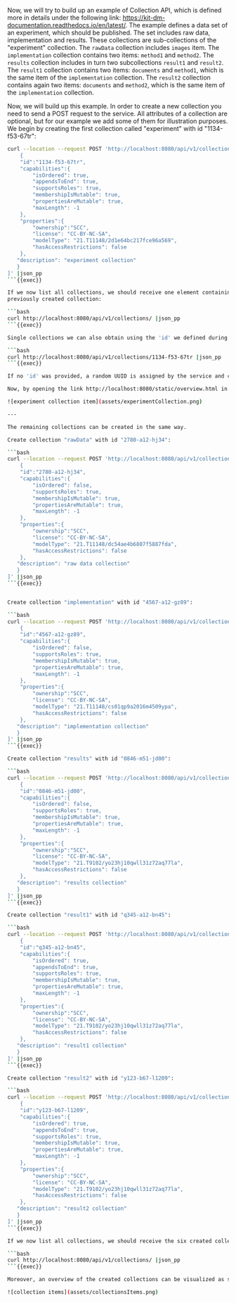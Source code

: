 Now, we will try to build up an example of Collection API, 
which is defined more in details under the following link: https://kit-dm-documentation.readthedocs.io/en/latest/. 
The example defines a data set of an experiment, which should be published. 
The set includes raw data, implementation and results. 
These collections are sub-collections of the "experiment" collection. 
The `rawData` collection includes `images` item. 
The `implementation` collection contains two items: `method1` and `method2`. 
The `results` collection includes in turn two subcollections `result1` and `result2`. 
The `result1` collection contains two items: `documents` and `method1`, 
which is the same item of the `implementation` collection. The `result2` collection contains again two 
items: `documents` and `method2`, which is the same item of the `implementation` collection.

Now, we will build up this example. In order to create a new collection you need to send a POST request to the service. 
All attributes of a collection are optional, but for our example we add some of them
for illustration purposes. We begin by creating the first collection called "experiment" with id "1134-f53-67tr":

```bash
curl --location --request POST 'http://localhost:8080/api/v1/collections/' --header 'Content-Type: application/json' --data-raw '[
    {
    "id":"1134-f53-67tr",
    "capabilities":{
        "isOrdered": true,
        "appendsToEnd": true,
        "supportsRoles": true,
        "membershipIsMutable": true,
        "propertiesAreMutable": true,
        "maxLength": -1
    },
    "properties":{
        "ownership":"SCC",
        "license": "CC-BY-NC-SA",
        "modelType": "21.T11148/2d1e64bc217fce96a569",
        "hasAccessRestrictions": false
    },
   "description": "experiment collection"
   }
]' |json_pp 
```{{exec}}

If we now list all collections, we should receive one element containing the 
previously created collection:

```bash
curl http://localhost:8080/api/v1/collections/ |json_pp
```{{exec}}

Single collections we can also obtain using the 'id' we defined during the creation process:

```bash
curl http://localhost:8080/api/v1/collections/1134-f53-67tr |json_pp
```{{exec}}

If no 'id' was provided, a random UUID is assigned by the service and can be used in the same way.

Now, by opening the link http://localhost:8080/static/overview.html in the browser, you can visualize the created collection and list all its attributes by selecting it as shown below:

![experiment collection item](assets/experimentCollection.png)

---

The remaining collections can be created in the same way. 

Create collection "rawData" with id "2780-a12-hj34":

```bash
curl --location --request POST 'http://localhost:8080/api/v1/collections/' --header 'Content-Type: application/json' --data-raw '[
    {
    "id":"2780-a12-hj34",
    "capabilities":{
        "isOrdered": false,
        "supportsRoles": true,
        "membershipIsMutable": true,
        "propertiesAreMutable": true,
        "maxLength": -1
    },
    "properties":{
        "ownership":"SCC",
        "license": "CC-BY-NC-SA",
        "modelType": "21.T11148/dc54ae4b6807f5887fda",
        "hasAccessRestrictions": false
    },
   "description": "raw data collection"
   }
]' |json_pp
```{{exec}}


Create collection "implementation" with id "4567-a12-gz89":

```bash
curl --location --request POST 'http://localhost:8080/api/v1/collections/' --header 'Content-Type: application/json' --data-raw '[
    {
    "id":"4567-a12-gz89",
    "capabilities":{
        "isOrdered": false,
        "supportsRoles": true,
        "membershipIsMutable": true,
        "propertiesAreMutable": true,
        "maxLength": -1
    },
    "properties":{
        "ownership":"SCC",
        "license": "CC-BY-NC-SA",
        "modelType": "21.T11148/cs01qp9a2016m4509ypa",
        "hasAccessRestrictions": false
    },
   "description": "implementation collection"
   }
]' |json_pp
```{{exec}}

Create collection "results" with id "0846-m51-jd00":

```bash
curl --location --request POST 'http://localhost:8080/api/v1/collections/' --header 'Content-Type: application/json' --data-raw '[
    {
    "id":"0846-m51-jd00",
    "capabilities":{
        "isOrdered": false,
        "supportsRoles": true,
        "membershipIsMutable": true,
        "propertiesAreMutable": true,
        "maxLength": -1
    },
    "properties":{
        "ownership":"SCC",
        "license": "CC-BY-NC-SA",
        "modelType": "21.T9102/yo23hj10qwll31z72aq77la",
        "hasAccessRestrictions": false
    },
   "description": "results collection"
   }
]' |json_pp
```{{exec}}

Create collection "result1" with id "q345-a12-bn45":

```bash
curl --location --request POST 'http://localhost:8080/api/v1/collections/' --header 'Content-Type: application/json' --data-raw '[
    {
    "id":"q345-a12-bn45",
    "capabilities":{
        "isOrdered": true,
        "appendsToEnd": true,
        "supportsRoles": true,
        "membershipIsMutable": true,
        "propertiesAreMutable": true,
        "maxLength": -1
    },
    "properties":{
        "ownership":"SCC",
        "license": "CC-BY-NC-SA",
        "modelType": "21.T9102/yo23hj10qwll31z72aq77la",
        "hasAccessRestrictions": false
    },
   "description": "result1 collection"
   }
]' |json_pp
```{{exec}}

Create collection "result2" with id "y123-b67-l1209":

```bash
curl --location --request POST 'http://localhost:8080/api/v1/collections/' --header 'Content-Type: application/json' --data-raw '[
    {
    "id":"y123-b67-l1209",
    "capabilities":{
        "isOrdered": true,
        "appendsToEnd": true,
        "supportsRoles": true,
        "membershipIsMutable": true,
        "propertiesAreMutable": true,
        "maxLength": -1
    },
    "properties":{
        "ownership":"SCC",
        "license": "CC-BY-NC-SA",
        "modelType": "21.T9102/yo23hj10qwll31z72aq77la",
        "hasAccessRestrictions": false
    },
   "description": "result2 collection"
   }
]' |json_pp
```{{exec}}

If we now list all collections, we should receive the six created collection:

```bash
curl http://localhost:8080/api/v1/collections/ |json_pp
```{{exec}}

Moreover, an overview of the created collections can be visualized as show in the picture below:

![collection items](assets/collectionsItems.png)
